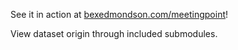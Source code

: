See it in action at [bexedmondson.com/meetingpoint](https://bexedmondson.com/meetingpoint)!

View dataset origin through included submodules.
